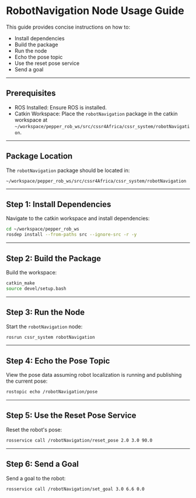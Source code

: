 # RobotNavigation Node Usage Guide

This guide provides concise instructions on how to:

- Install dependencies
- Build the package
- Run the node
- Echo the pose topic
- Use the reset pose service
- Send a goal

---

## Prerequisites

- ROS Installed: Ensure ROS is installed.
- Catkin Workspace: Place the `robotNavigation` package in the catkin workspace at `~/workspace/pepper_rob_ws/src/cssr4Africa/cssr_system/robotNavigation`.

---

## Package Location

The `robotNavigation` package should be located in:

```
~/workspace/pepper_rob_ws/src/cssr4Africa/cssr_system/robotNavigation
```

---

## Step 1: Install Dependencies

Navigate to the catkin workspace and install dependencies:

```bash
cd ~/workspace/pepper_rob_ws
rosdep install --from-paths src --ignore-src -r -y
```

---

## Step 2: Build the Package

Build the workspace:

```bash
catkin_make
source devel/setup.bash
```

---

## Step 3: Run the Node

Start the `robotNavigation` node:

```bash
rosrun cssr_system robotNavigation
```

---

## Step 4: Echo the Pose Topic

View the pose data assuming robot localization is running and publishing the current pose:

```bash
rostopic echo /robotNavigation/pose
```

---

## Step 5: Use the Reset Pose Service

Reset the robot's pose:

```bash
rosservice call /robotNavigation/reset_pose 2.0 3.0 90.0
```

---

## Step 6: Send a Goal

Send a goal to the robot:

```bash
rosservice call /robotNavigation/set_goal 3.0 6.6 0.0
```


